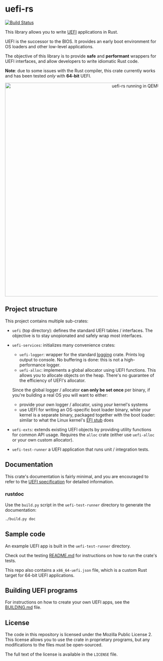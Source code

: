 # uefi-rs

[![Build Status](https://travis-ci.org/GabrielMajeri/uefi-rs.svg?branch=master)](https://travis-ci.org/GabrielMajeri/uefi-rs)

This library allows you to write [UEFI][uefi] applications in Rust.

UEFI is the successor to the BIOS. It provides an early boot environment for OS loaders
and other low-level applications.

The objective of this library is to provide **safe** and **performant** wrappers for UEFI
interfaces, and allow developers to write idiomatic Rust code.

[uefi]: https://en.wikipedia.org/wiki/Unified_Extensible_Firmware_Interface

**Note**: due to some issues with the Rust compiler, this crate currently works
and has been tested _only_ with **64-bit** UEFI.

<p align="center">
  <img width="848px" height="701px" alt="uefi-rs running in QEMU" src="https://imgur.com/SFPSVuO.png"/>
</p>

## Project structure

This project contains multiple sub-crates:

- `uefi` (top directory): defines the standard UEFI tables / interfaces. The objective is to stay unopionated
  and safely wrap most interfaces.

- `uefi-services`: initializes many convenience crates:
  - `uefi-logger`: wrapper for the standard [logging](https://github.com/rust-lang-nursery/log) crate.
  Prints log output to console. No buffering is done: this is not a high-performance logger.
  - `uefi-alloc`: implements a global allocator using UEFI functions.
  This allows you to allocate objects on the heap.
  There's no guarantee of the efficiency of UEFI's allocator.
  
  Since the global logger / allocator **can only be set once** per binary, if you're building
  a real OS you will want to either:
    - provide your own logger / allocator, using _your_ kernel's systems
    - use UEFI for writing an OS-specific boot loader binary, while your kernel is a separate binary, packaged
      together with the boot loader: similar to what the Linux kernel's [EFI stub] does

- `uefi-exts`: extends existing UEFI objects by providing utility functions for common API usage.
  Requires the `alloc` crate (either use `uefi-alloc` or your own custom allocator).

- `uefi-test-runner` a UEFI application that runs unit / integration tests.

[EFI stub]: https://www.kernel.org/doc/Documentation/efi-stub.txt

## Documentation

This crate's documentation is fairly minimal, and you are encouraged to refer to
the [UEFI specification][spec] for detailed information.

[spec]: http://www.uefi.org/specifications

### rustdoc

Use the `build.py` script in the `uefi-test-runner` directory to generate the documentation:

```sh
./build.py doc
```

## Sample code

An example UEFI app is built in the `uefi-test-runner` directory.

Check out the testing [README.md](uefi-test-runner/README.md) for instructions on how to run the crate's tests.

This repo also contains a `x86_64-uefi.json` file, which is a custom Rust target for 64-bit UEFI applications.

## Building UEFI programs

For instructions on how to create your own UEFI apps, see the [BUILDING.md](BUILDING.md) file.

## License

The code in this repository is licensed under the Mozilla Public License 2.
This license allows you to use the crate in proprietary programs, but any modifications to the files must be open-sourced.

The full text of the license is available in the `LICENSE` file.
